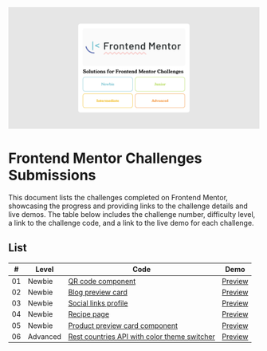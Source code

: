 ![Repo Card](./img/repo-card.png)

# Frontend Mentor Challenges Submissions

This document lists the challenges completed on Frontend Mentor, showcasing the progress and providing links to the challenge details and live demos. The table below includes the challenge number, difficulty level, a link to the challenge code, and a link to the live demo for each challenge.

## List

| #   | Level    | Code                                                                                                         | Demo                                                                                                         |
| --- | -------- | ------------------------------------------------------------------------------------------------------------ | ------------------------------------------------------------------------------------------------------------ |
| 01  | Newbie   | [QR code component](./src/newbie/qr-code-component/)                                                         | [Preview](https://ahmedsomaa.github.io/frontendmentor-challenges/src/newbie/qr-code-component/)              |
| 02  | Newbie   | [Blog preview card](./src/newbie/blog-preview-card/)                                                         | [Preview](https://ahmedsomaa.github.io/frontendmentor-challenges/src/newbie/blog-preview-card/)              |
| 03  | Newbie   | [Social links profile](./src/newbie/social-links-profile/)                                                   | [Preview](https://ahmedsomaa.github.io/frontendmentor-challenges/src/newbie/social-links-profile/)           |
| 04  | Newbie   | [Recipe page](./src/newbie/recipe-page/)                                                                     | [Preview](https://ahmedsomaa.github.io/frontendmentor-challenges/src/newbie/recipe-page/)                    |
| 05  | Newbie   | [Product preview card component](./src/newbie/product-preview-card-component/)                               | [Preview](https://ahmedsomaa.github.io/frontendmentor-challenges/src/newbie/product-preview-card-component/) |
| 06  | Advanced | [Rest countries API with color theme switcher](./src/advanced/rest-countries-api-with-color-theme-switcher/) | [Preview](https://fem-rest-countries-theme.vercel.app/)                                                      |
